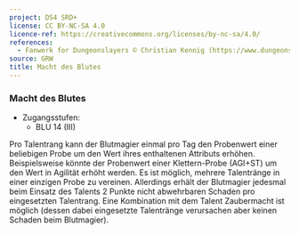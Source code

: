 ```yaml
---
project: DS4 SRD+
license: CC BY-NC-SA 4.0
licence-ref: https://creativecommons.org/licenses/by-nc-sa/4.0/
references: 
  - Fanwerk for Dungeonslayers © Christian Kennig (https://www.dungeonslayers.net/)
source: GRW
title: Macht des Blutes
---
```


### Macht des Blutes

- Zugangsstufen:
  - BLU 14 (III)

Pro Talentrang kann der Blutmagier einmal pro Tag den Probenwert einer beliebigen Probe um den Wert ihres enthaltenen Attributs erhöhen. Beispielsweise könnte der Probenwert einer Klettern-Probe (AGI+ST) um den Wert in Agilität erhöht werden. Es ist möglich, mehrere Talentränge in einer einzigen Probe zu vereinen. Allerdings erhält der Blutmagier jedesmal beim Einsatz des Talents 2 Punkte nicht abwehrbaren Schaden pro eingesetzten Talentrang. Eine Kombination mit dem Talent Zaubermacht ist möglich (dessen dabei eingesetzte Talentränge verursachen aber keinen Schaden beim Blutmagier).

